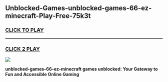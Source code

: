 
## Unblocked-Games-unblocked-games-66-ez-minecraft-Play-Free-75k3t
<h3>
<a href="https://premium76.site?title=unblocked-games-66-ez-minecraft&ref=21A">CLICK TO PLAY</a></h3>
<hr>

<h3>
<a href="https://premium76.site?title=unblocked-games-66-ez-minecraft&ref=21A">CLICK 2 PLAY</a>
  
</h3>

<a href="https://premium76.site?title=unblocked-games-66-ez-minecraft&ref=21A"><img src="https://clearcache.store/games.png"></a>


**unblocked-games-66-ez-minecraft games unblocked: Your Gateway to Fun and Accessible Online Gaming**
